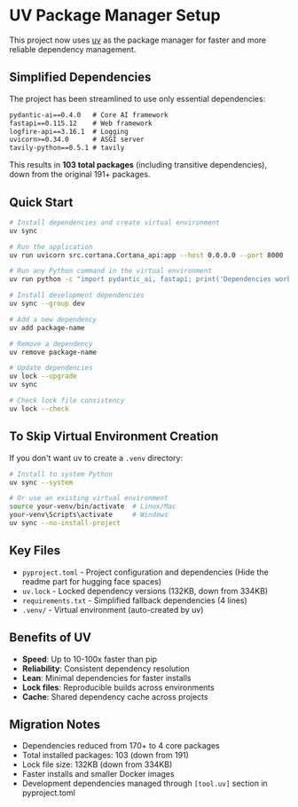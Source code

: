 # UV Package Manager Setup

This project now uses [uv](https://github.com/astral-sh/uv) as the package manager for faster and more reliable dependency management.

## Simplified Dependencies

The project has been streamlined to use only essential dependencies:

```txt
pydantic-ai==0.4.0   # Core AI framework
fastapi==0.115.12    # Web framework
logfire-api==3.16.1  # Logging
uvicorn>=0.34.0      # ASGI server
tavily-python==0.5.1 # tavily
```

This results in **103 total packages** (including transitive dependencies), down from the original 191+ packages.

## Quick Start

```bash
# Install dependencies and create virtual environment
uv sync

# Run the application
uv run uvicorn src.cortana.Cortana_api:app --host 0.0.0.0 --port 8000

# Run any Python command in the virtual environment
uv run python -c "import pydantic_ai, fastapi; print('Dependencies work!')"

# Install development dependencies
uv sync --group dev

# Add a new dependency
uv add package-name

# Remove a dependency
uv remove package-name

# Update dependencies
uv lock --upgrade
uv sync

# Check lock file consistency
uv lock --check
```

## To Skip Virtual Environment Creation

If you don't want uv to create a `.venv` directory:

```bash
# Install to system Python
uv sync --system

# Or use an existing virtual environment
source your-venv/bin/activate  # Linux/Mac
your-venv\Scripts\activate     # Windows
uv sync --no-install-project
```

## Key Files

- `pyproject.toml` - Project configuration and dependencies (Hide the readme part for hugging face spaces)
- `uv.lock` - Locked dependency versions (132KB, down from 334KB)
- `requirements.txt` - Simplified fallback dependencies (4 lines)
- `.venv/` - Virtual environment (auto-created by uv)

## Benefits of UV

- **Speed**: Up to 10-100x faster than pip
- **Reliability**: Consistent dependency resolution
- **Lean**: Minimal dependencies for faster installs
- **Lock files**: Reproducible builds across environments
- **Cache**: Shared dependency cache across projects

## Migration Notes

- Dependencies reduced from 170+ to 4 core packages
- Total installed packages: 103 (down from 191)
- Lock file size: 132KB (down from 334KB)
- Faster installs and smaller Docker images
- Development dependencies managed through `[tool.uv]` section in pyproject.toml 